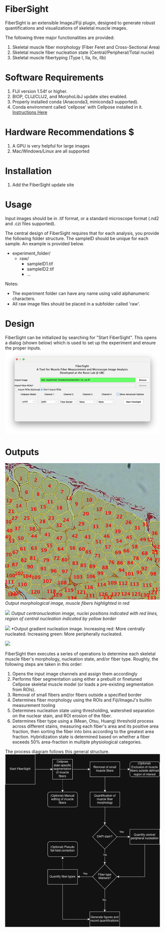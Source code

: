 # FiberSight #
FiberSight is an extensible ImageJ/Fiji plugin, designed to generate robust quantifications and visualizations of skeletal muscle images.

The following three major functionalities are provided:
1) Skeletal muscle fiber morphology (Fiber Feret and Cross-Sectional Area)
2) Skeletal muscle fiber nucleation state (Central/Peripheral/Total nuclei)
3) Skeletal muscle fibertyping (Type I, IIa, IIx, IIb)

# Software Requirements #
1) FIJI version 1.54f or higher.
2) BIOP, CLIJ/CLIJ2, and MorphoLibJ update sites enabled.
3) Properly installed conda (Anaconda3, miniconda3 supported). 
4) Conda environment called 'cellpose' with Cellpose installed in it. [Instructions Here](https://github.com/BIOP/ijl-utilities-wrappers?tab=readme-ov-file#ia2-conda-installation)

# Hardware Recommendations $
1) A GPU is very helpful for large images
2) Mac/Windows/Linux are all supported

# Installation #
1) Add the FiberSight update site

# Usage #
Input images should be in .tif format, or a standard microscope format (.nd2 and .czi files supported).

The central design of FiberSight requires that for each analysis, you provide the following folder structure.  The sampleID should be unique for each sample. An example is provided below. 

- experiment\_folder/
  - raw/
    - sampleID1.tif
    - sampleID2.tif
    - ...

Notes:
- The experiment folder can have any name using valid alphanumeric characters.
- All raw image files should be placed in a subfolder called 'raw'.

# Design #
FiberSight can be initialized by searching for "Start FiberSight". This opens a dialog (shown below) which is used to set up the experiment and ensure the proper inputs.
![](assets/images/FiberSight_Launcher.png)

# Outputs #
![](assets/images/PSR_Morphology.jpeg)
*Output morphological image, muscle fibers highlighted in red*

![](assets/images/DAPI_Centronucleation.jpeg)
*Output centronucleation image, nuclei positions indicated with red lines, region of central nucleation indicated by yellow border*

![](assets/images/DAPI_Gradient_Nucleation.jpeg)
*Output gradient nucleation image. Increasing red: More centrally nucleated. Increasing green: More peripherally nucleated. 

![](assets/images/Fiber_Typing.jpeg)

FiberSight then executes a series of operations to determine each skeletal muscle fiber's morphology, nucleation state, and/or fiber type. Roughly, the following steps are taken in this order:
1) Opens the input image channels and assign them accordingly
2) Performs fiber segmentation using either a prebuilt or finetuned Cellpose skeletal muscle model (or loads a pre-existing segmentation from ROIs).
3) Removal of small fibers and/or fibers outside a specified border
4) Determines fiber morphology using the ROIs and Fiji/ImageJ's builtin measurement tooling
5) Determines nucleation state using thresholding, watershed separation on the nuclear stain, and ROI erosion of the fiber.
6) Determines fiber type using a (Mean, Otsu, Huang) threshold process across different stains, measuring each fiber's area and its positive area fraction, then sorting the fiber into bins according to the greatest area fraction. Hybridization state is determined based on whether a fiber exceeds 50% area-fraction in multiple physiological categories.

The process diagram follows this general structure.
![](assets/images/FiberSight_Process_Diagram.drawio.png)
